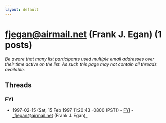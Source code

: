 ```yaml
---
layout: default
---
```


# fjegan@airmail.net (Frank J. Egan) (1 posts)

_Be aware that many list participants used multiple email addresses over their time active on the list. As such this page may not contain all threads available._

## Threads

### FYI
+ 1997-02-15 (Sat, 15 Feb 1997 11:20:43 -0800 (PST)) - [FYI](/archive/1997/02/6e2e6ef9ba0b5a2c242a3ceadc72f59e34340fab4700ba8bf356c7e5bf6d61fa) - _fjegan@airmail.net (Frank J. Egan)_


